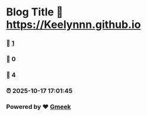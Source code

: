 # Blog Title :link: https://Keelynnn.github.io 
### :page_facing_up: [1](https://Keelynnn.github.io/tag.html) 
### :speech_balloon: 0 
### :hibiscus: 4 
### :alarm_clock: 2025-10-17 17:01:45 
### Powered by :heart: [Gmeek](https://github.com/Meekdai/Gmeek)
